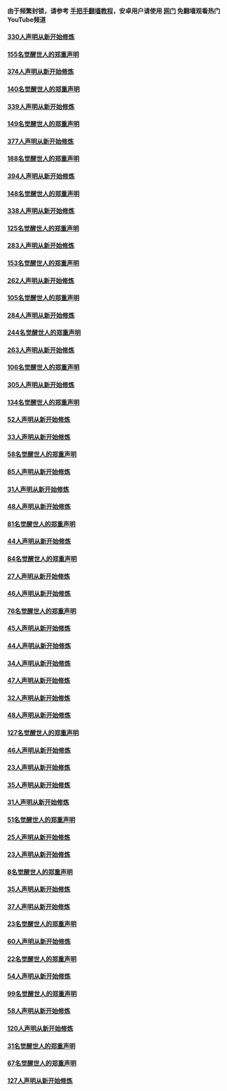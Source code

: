 #### 由于频繁封锁，请参考 [手把手翻墙教程](https://github.com/gfw-breaker/guides/wiki/)，安卓用户请使用 [网门](https://github.com/gfw-breaker/nogfw/blob/master/dl.md?t=05290601) 免翻墙观看热门YouTube频道 

#### [330人声明从新开始修炼](../pages/91/426139.md?t=05290601) 

#### [155名觉醒世人的郑重声明](../pages/91/426138.md?t=05290601) 

#### [374人声明从新开始修炼](../pages/91/425811.md?t=05290601) 

#### [140名觉醒世人的郑重声明](../pages/91/425810.md?t=05290601) 

#### [339人声明从新开始修炼](../pages/91/425690.md?t=05290601) 

#### [149名觉醒世人的郑重声明](../pages/91/425689.md?t=05290601) 

#### [377人声明从新开始修炼](../pages/91/424867.md?t=05290601) 

#### [188名觉醒世人的郑重声明](../pages/91/424866.md?t=05290601) 

#### [394人声明从新开始修炼](../pages/91/423914.md?t=05290601) 

#### [148名觉醒世人的郑重声明](../pages/91/423913.md?t=05290601) 

#### [338人声明从新开始修炼](../pages/91/423540.md?t=05290601) 

#### [125名觉醒世人的郑重声明](../pages/91/423539.md?t=05290601) 

#### [283人声明从新开始修炼](../pages/91/423296.md?t=05290601) 

#### [153名觉醒世人的郑重声明](../pages/91/423295.md?t=05290601) 

#### [262人声明从新开始修炼](../pages/91/423004.md?t=05290601) 

#### [105名觉醒世人的郑重声明](../pages/91/423003.md?t=05290601) 

#### [284人声明从新开始修炼](../pages/91/422707.md?t=05290601) 

#### [244名觉醒世人的郑重声明](../pages/91/422706.md?t=05290601) 

#### [263人声明从新开始修炼](../pages/91/422553.md?t=05290601) 

#### [106名觉醒世人的郑重声明](../pages/91/422552.md?t=05290601) 

#### [305人声明从新开始修炼](../pages/91/422153.md?t=05290601) 

#### [134名觉醒世人的郑重声明](../pages/91/422152.md?t=05290601) 

#### [52人声明从新开始修炼](../pages/91/421846.md?t=05290601) 

#### [33人声明从新开始修炼](../pages/91/421804.md?t=05290601) 

#### [58名觉醒世人的郑重声明](../pages/91/421845.md?t=05290601) 

#### [85人声明从新开始修炼](../pages/91/421769.md?t=05290601) 

#### [31人声明从新开始修炼](../pages/91/421763.md?t=05290601) 

#### [48人声明从新开始修炼](../pages/91/421605.md?t=05290601) 

#### [81名觉醒世人的郑重声明](../pages/91/421656.md?t=05290601) 

#### [44人声明从新开始修炼](../pages/91/421544.md?t=05290601) 

#### [84名觉醒世人的郑重声明](../pages/91/421543.md?t=05290601) 

#### [27人声明从新开始修炼](../pages/91/421465.md?t=05290601) 

#### [46人声明从新开始修炼](../pages/91/421454.md?t=05290601) 

#### [76名觉醒世人的郑重声明](../pages/91/421453.md?t=05290601) 

#### [45人声明从新开始修炼](../pages/91/421452.md?t=05290601) 

#### [44人声明从新开始修炼](../pages/91/421422.md?t=05290601) 

#### [34人声明从新开始修炼](../pages/91/421322.md?t=05290601) 

#### [47人声明从新开始修炼](../pages/91/421264.md?t=05290601) 

#### [32人声明从新开始修炼](../pages/91/421225.md?t=05290601) 

#### [48人声明从新开始修炼](../pages/91/421202.md?t=05290601) 

#### [127名觉醒世人的郑重声明](../pages/91/421224.md?t=05290601) 

#### [46人声明从新开始修炼](../pages/91/421203.md?t=05290601) 

#### [23人声明从新开始修炼](../pages/91/421138.md?t=05290601) 

#### [35人声明从新开始修炼](../pages/91/421122.md?t=05290601) 

#### [31人声明从新开始修炼](../pages/91/421081.md?t=05290601) 

#### [51名觉醒世人的郑重声明](../pages/91/421080.md?t=05290601) 

#### [25人声明从新开始修炼](../pages/91/421020.md?t=05290601) 

#### [23人声明从新开始修炼](../pages/91/420884.md?t=05290601) 

#### [8名觉醒世人的郑重声明](../pages/91/420883.md?t=05290601) 

#### [35人声明从新开始修炼](../pages/91/420809.md?t=05290601) 

#### [37人声明从新开始修炼](../pages/91/420766.md?t=05290601) 

#### [23名觉醒世人的郑重声明](../pages/91/420765.md?t=05290601) 

#### [60人声明从新开始修炼](../pages/91/420727.md?t=05290601) 

#### [22名觉醒世人的郑重声明](../pages/91/420726.md?t=05290601) 

#### [54人声明从新开始修炼](../pages/91/420529.md?t=05290601) 

#### [99名觉醒世人的郑重声明](../pages/91/420528.md?t=05290601) 

#### [58人声明从新开始修炼](../pages/91/420198.md?t=05290601) 

#### [120人声明从新开始修炼](../pages/91/420141.md?t=05290601) 

#### [31名觉醒世人的郑重声明](../pages/91/420197.md?t=05290601) 

#### [67名觉醒世人的郑重声明](../pages/91/420140.md?t=05290601) 

#### [127人声明从新开始修炼](../pages/91/420082.md?t=05290601) 

